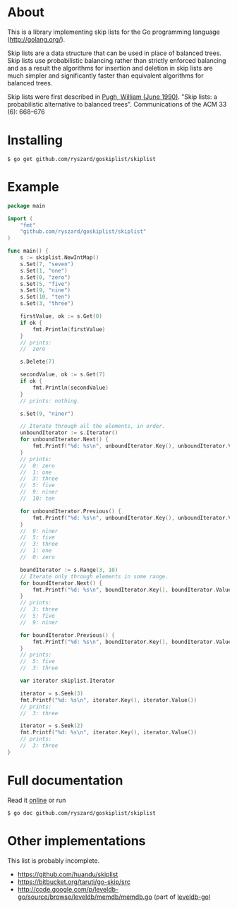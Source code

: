 About
=====

This is a library implementing skip lists for the Go programming
language (http://golang.org/).

Skip lists are a data structure that can be used in place of
balanced trees. Skip lists use probabilistic balancing rather than
strictly enforced balancing and as a result the algorithms for
insertion and deletion in skip lists are much simpler and
significantly faster than equivalent algorithms for balanced trees.

Skip lists were first described in
[Pugh, William (June 1990)](ftp://ftp.cs.umd.edu/pub/skipLists/skiplists.pdf). "Skip
lists: a probabilistic alternative to balanced trees". Communications
of the ACM 33 (6): 668–676

Installing
==========

    $ go get github.com/ryszard/goskiplist/skiplist

Example
=======

```go
package main

import (
	"fmt"
	"github.com/ryszard/goskiplist/skiplist"
)

func main() {
	s := skiplist.NewIntMap()
	s.Set(7, "seven")
	s.Set(1, "one")
	s.Set(0, "zero")
	s.Set(5, "five")
	s.Set(9, "nine")
	s.Set(10, "ten")
	s.Set(3, "three")

	firstValue, ok := s.Get(0)
	if ok {
		fmt.Println(firstValue)
	}
	// prints:
	//  zero

	s.Delete(7)

	secondValue, ok := s.Get(7)
	if ok {
		fmt.Println(secondValue)
	}
	// prints: nothing.

	s.Set(9, "niner")

	// Iterate through all the elements, in order.
	unboundIterator := s.Iterator()
	for unboundIterator.Next() {
		fmt.Printf("%d: %s\n", unboundIterator.Key(), unboundIterator.Value())
	}
	// prints:
	//  0: zero
	//  1: one
	//  3: three
	//  5: five
	//  9: niner
	//  10: ten

	for unboundIterator.Previous() {
		fmt.Printf("%d: %s\n", unboundIterator.Key(), unboundIterator.Value())
	}
	//  9: niner
	//  5: five
	//  3: three
	//  1: one
	//  0: zero

	boundIterator := s.Range(3, 10)
	// Iterate only through elements in some range.
	for boundIterator.Next() {
		fmt.Printf("%d: %s\n", boundIterator.Key(), boundIterator.Value())
	}
	// prints:
	//  3: three
	//  5: five
	//  9: niner

	for boundIterator.Previous() {
		fmt.Printf("%d: %s\n", boundIterator.Key(), boundIterator.Value())
	}
	// prints:
	//  5: five
	//  3: three

	var iterator skiplist.Iterator

	iterator = s.Seek(3)
	fmt.Printf("%d: %s\n", iterator.Key(), iterator.Value())
	// prints:
	//  3: three

	iterator = s.Seek(2)
	fmt.Printf("%d: %s\n", iterator.Key(), iterator.Value())
	// prints:
	//  3: three
}
```

Full documentation
==================

Read it [online](http://go.pkgdoc.org/github.com/ryszard/goskiplist/skiplist) or run

    $ go doc github.com/ryszard/goskiplist/skiplist

Other implementations
=====================

This list is probably incomplete.


  * https://github.com/huandu/skiplist
  * https://bitbucket.org/taruti/go-skip/src
  * http://code.google.com/p/leveldb-go/source/browse/leveldb/memdb/memdb.go
  (part of [leveldb-go](http://code.google.com/p/leveldb-go/))
